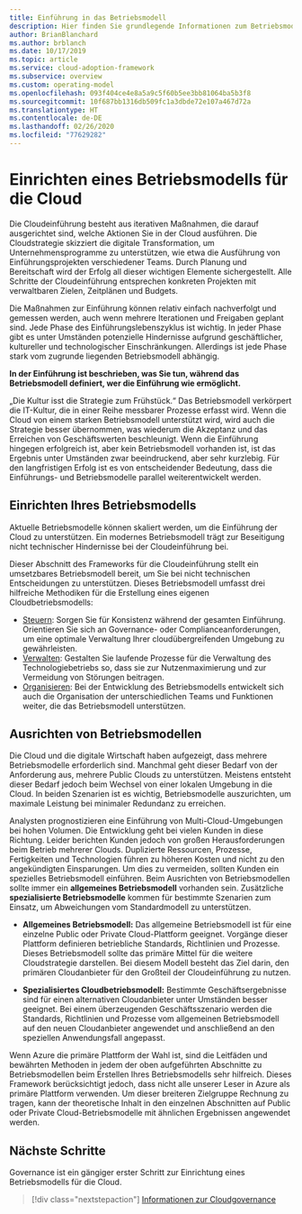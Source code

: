 ```yaml
---
title: Einführung in das Betriebsmodell
description: Hier finden Sie grundlegende Informationen zum Betriebsmodell des Frameworks für die Cloudeinführung.
author: BrianBlanchard
ms.author: brblanch
ms.date: 10/17/2019
ms.topic: article
ms.service: cloud-adoption-framework
ms.subservice: overview
ms.custom: operating-model
ms.openlocfilehash: 093f404ce4e8a5a9c5f60b5ee3bb81064ba5b3f8
ms.sourcegitcommit: 10f687bb1316db509fc1a3dbde72e107a467d72a
ms.translationtype: HT
ms.contentlocale: de-DE
ms.lasthandoff: 02/26/2020
ms.locfileid: "77629282"
---
```

# <a name="establish-an-operating-model-for-the-cloud"></a>Einrichten eines Betriebsmodells für die Cloud

Die Cloudeinführung besteht aus iterativen Maßnahmen, die darauf ausgerichtet sind, welche Aktionen Sie in der Cloud ausführen. Die Cloudstrategie skizziert die digitale Transformation, um Unternehmensprogramme zu unterstützen, wie etwa die Ausführung von Einführungsprojekten verschiedener Teams. Durch Planung und Bereitschaft wird der Erfolg all dieser wichtigen Elemente sichergestellt. Alle Schritte der Cloudeinführung entsprechen konkreten Projekten mit verwaltbaren Zielen, Zeitplänen und Budgets.

Die Maßnahmen zur Einführung können relativ einfach nachverfolgt und gemessen werden, auch wenn mehrere Iterationen und Freigaben geplant sind. Jede Phase des Einführungslebenszyklus ist wichtig. In jeder Phase gibt es unter Umständen potenzielle Hindernisse aufgrund geschäftlicher, kultureller und technologischer Einschränkungen. Allerdings ist jede Phase stark vom zugrunde liegenden Betriebsmodell abhängig.

**In der Einführung ist beschrieben, was Sie tun, während das Betriebsmodell definiert, wer die Einführung wie ermöglicht.**

„Die Kultur isst die Strategie zum Frühstück.“ Das Betriebsmodell verkörpert die IT-Kultur, die in einer Reihe messbarer Prozesse erfasst wird. Wenn die Cloud von einem starken Betriebsmodell unterstützt wird, wird auch die Strategie besser übernommen, was wiederum die Akzeptanz und das Erreichen von Geschäftswerten beschleunigt. Wenn die Einführung hingegen erfolgreich ist, aber kein Betriebsmodell vorhanden ist, ist das Ergebnis unter Umständen zwar beeindruckend, aber sehr kurzlebig. Für den langfristigen Erfolg ist es von entscheidender Bedeutung, dass die Einführungs- und Betriebsmodelle parallel weiterentwickelt werden.

## <a name="establish-your-operating-model"></a>Einrichten Ihres Betriebsmodells

Aktuelle Betriebsmodelle können skaliert werden, um die Einführung der Cloud zu unterstützen. Ein modernes Betriebsmodell trägt zur Beseitigung nicht technischer Hindernisse bei der Cloudeinführung bei.

Dieser Abschnitt des Frameworks für die Cloudeinführung stellt ein umsetzbares Betriebsmodell bereit, um Sie bei nicht technischen Entscheidungen zu unterstützen. Dieses Betriebsmodell umfasst drei hilfreiche Methodiken für die Erstellung eines eigenen Cloudbetriebsmodells:

- [Steuern](../govern/index.md): Sorgen Sie für Konsistenz während der gesamten Einführung. Orientieren Sie sich an Governance- oder Complianceanforderungen, um eine optimale Verwaltung Ihrer cloudübergreifenden Umgebung zu gewährleisten.
- [Verwalten](../manage/index.md): Gestalten Sie laufende Prozesse für die Verwaltung des Technologiebetriebs so, dass sie zur Nutzenmaximierung und zur Vermeidung von Störungen beitragen.
- [Organisieren](../organize/index.md): Bei der Entwicklung des Betriebsmodells entwickelt sich auch die Organisation der unterschiedlichen Teams und Funktionen weiter, die das Betriebsmodell unterstützen.

## <a name="align-operating-models"></a>Ausrichten von Betriebsmodellen

Die Cloud und die digitale Wirtschaft haben aufgezeigt, dass mehrere Betriebsmodelle erforderlich sind. Manchmal geht dieser Bedarf von der Anforderung aus, mehrere Public Clouds zu unterstützen. Meistens entsteht dieser Bedarf jedoch beim Wechsel von einer lokalen Umgebung in die Cloud. In beiden Szenarien ist es wichtig, Betriebsmodelle auszurichten, um maximale Leistung bei minimaler Redundanz zu erreichen.

Analysten prognostizieren eine Einführung von Multi-Cloud-Umgebungen bei hohen Volumen. Die Entwicklung geht bei vielen Kunden in diese Richtung. Leider berichten Kunden jedoch von großen Herausforderungen beim Betrieb mehrerer Clouds. Duplizierte Ressourcen, Prozesse, Fertigkeiten und Technologien führen zu höheren Kosten und nicht zu den angekündigten Einsparungen. Um dies zu vermeiden, sollten Kunden ein spezielles Betriebsmodell einführen. Beim Ausrichten von Betriebsmodellen sollte immer ein **allgemeines Betriebsmodell** vorhanden sein. Zusätzliche **spezialisierte Betriebsmodelle** kommen für bestimmte Szenarien zum Einsatz, um Abweichungen vom Standardmodell zu unterstützen.

- **Allgemeines Betriebsmodell:** Das allgemeine Betriebsmodell ist für eine einzelne Public oder Private Cloud-Plattform geeignet. Vorgänge dieser Plattform definieren betriebliche Standards, Richtlinien und Prozesse. Dieses Betriebsmodell sollte das primäre Mittel für die weitere Cloudstrategie darstellen. Bei diesem Modell besteht das Ziel darin, den primären Cloudanbieter für den Großteil der Cloudeinführung zu nutzen.

- **Spezialisiertes Cloudbetriebsmodell:** Bestimmte Geschäftsergebnisse sind für einen alternativen Cloudanbieter unter Umständen besser geeignet. Bei einem überzeugenden Geschäftsszenario werden die Standards, Richtlinien und Prozesse vom allgemeinen Betriebsmodell auf den neuen Cloudanbieter angewendet und anschließend an den speziellen Anwendungsfall angepasst.

Wenn Azure die primäre Plattform der Wahl ist, sind die Leitfäden und bewährten Methoden in jedem der oben aufgeführten Abschnitte zu Betriebsmodellen beim Erstellen Ihres Betriebsmodells sehr hilfreich. Dieses Framework berücksichtigt jedoch, dass nicht alle unserer Leser in Azure als primäre Plattform verwenden. Um dieser breiteren Zielgruppe Rechnung zu tragen, kann der theoretische Inhalt in den einzelnen Abschnitten auf Public oder Private Cloud-Betriebsmodelle mit ähnlichen Ergebnissen angewendet werden.

## <a name="next-steps"></a>Nächste Schritte

Governance ist ein gängiger erster Schritt zur Einrichtung eines Betriebsmodells für die Cloud.

> [!div class="nextstepaction"]
> [Informationen zur Cloudgovernance](../govern/index.md)
